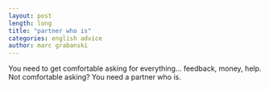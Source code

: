 ```yaml
---
layout: post
length: long
title: "partner who is"
categories: english advice
author: marc grabanski
---
```


You need to get comfortable asking for everything… feedback, money, help. Not comfortable asking? You need a partner who is.

